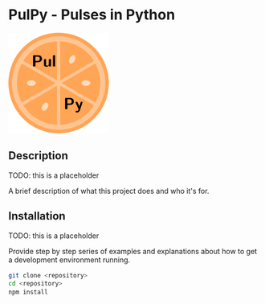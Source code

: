 # PulPy - Pulses in Python
<img src="docs/figures/pulpy_logo.png" width="200">

## Description
TODO: this is a placeholder 

A brief description of what this project does and who it's for.

## Installation
TODO: this is a placeholder

Provide step by step series of examples and explanations about how to get a development environment running.

```bash
git clone <repository>
cd <repository>
npm install
